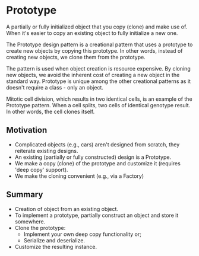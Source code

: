# Prototype

A partially or fully initialized object that you copy (clone) and make use of.
When it's easier to copy an existing object to fully initialize a new one.

The Prototype design pattern is a creational pattern that uses a prototype to create new objects by copying this prototype. In other words, instead of creating new objects, we clone them from the prototype.

The pattern is used when object creation is resource expensive. By cloning new objects, we avoid the inherent cost of creating a new object in the standard way.
Prototype is unique among the other creational patterns as it doesn't require a class - only an object.

Mitotic cell division, which results in two identical cells, is an example of the Prototype pattern. When a cell splits, two cells of identical genotype result. In other words, the cell clones itself.

## Motivation

* Complicated objects (e.g., cars) aren't designed from scratch, they reiterate existing designs.
* An existing (partially or fully constructed) design is a Prototype.
* We make a copy (clone) of the prototype and customize it (requires 'deep copy' support).
* We make the cloning convenient (e.g., via a Factory)

## Summary

* Creation of object from an existing object.
* To implement a prototype, partially construct an object and store it somewhere.
* Clone the prototype:
    * Implement your own deep copy functionality or;
    * Serialize and deserialize.
* Customize the resulting instance.
